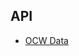 
<link rel="stylesheet" href="./style.css">

## API

<div id="items">

</div>

* [OCW Data](./ocw)
<!-- * [Random Skill Playlist](./skills) -->